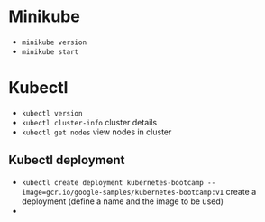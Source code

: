 # Minikube
- `minikube version`
- `minikube start`

# Kubectl
- `kubectl version`
- `kubectl cluster-info` cluster details
- `kubectl get nodes` view nodes in cluster

## Kubectl deployment
- `kubectl create deployment kubernetes-bootcamp --image=gcr.io/google-samples/kubernetes-bootcamp:v1` create a deployment (define a name and the image to be used)
- 
